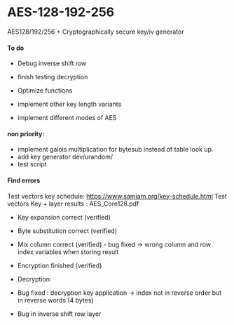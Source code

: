 # AES-128-192-256
AES128/192/256 + Cryptographically secure key/iv generator


#### To do
- Debug inverse shift row 
- finish testing decryption
- Optimize functions

- implement other key length variants 
- implement different modes of AES


#### non priority:
- implement galois multiplication for bytesub instead of table look up.
- add key generator dev/urandom/
- test script


#### Find errors

Test vectors  key schedule: https://www.samiam.org/key-schedule.html
Test vectors Key + layer results : AES_Core128.pdf

- Key expansion correct (verified)

- Byte substitution correct (verified)

- Mix column correct (verified) 
		- bug fixed -> wrong column and row index variables when storing result

- Encryption finished (verified)


- Decryption:

- Bug fixed : decryption key application -> index not in reverse order but in reverse words (4 bytes)

- Bug in inverse shift row layer